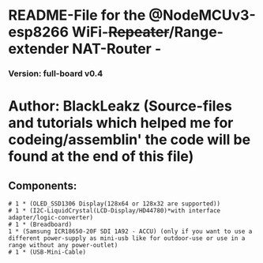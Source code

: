 # README-File for the @NodeMCUv3-esp8266 WiFi-~~Repeater~~/Range-extender NAT-Router -
### Version: full-board v0.4 
# Author: BlackLeakz (Source-files and tutorials which helped me for codeing/assemblin' the code will be found at the end of this file)
## Components: 
```
# 1 * (OLED_SSD1306 Display(128x64 or 128x32 are supported))
# 1 * (I2C-LiquidCrystal(LCD-Display/HD44780)*with interface adapter/logic-converter)
# 1 * (Breadboard)
1 * (Samsung ICR18650-20F SDI 1A92 - ACCU) (only if you want to use a different power-supply as mini-usb like for outdoor-use or use in a range without any power-outlet)
# 1 * (USB-Mini-Cable)
```
